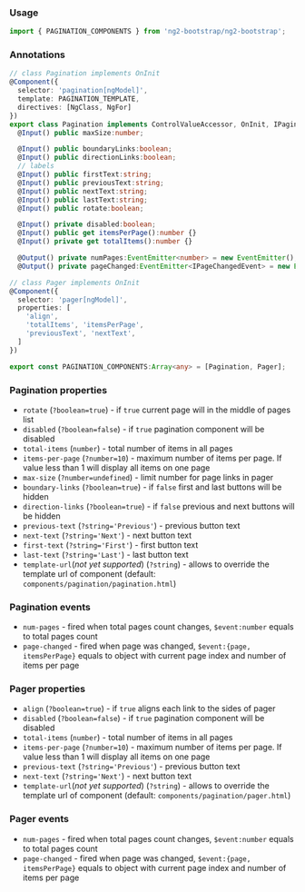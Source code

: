 ### Usage
```typescript
import { PAGINATION_COMPONENTS } from 'ng2-bootstrap/ng2-bootstrap';
```

### Annotations
```typescript
// class Pagination implements OnInit
@Component({
  selector: 'pagination[ngModel]',
  template: PAGINATION_TEMPLATE,
  directives: [NgClass, NgFor]
})
export class Pagination implements ControlValueAccessor, OnInit, IPaginationConfig, IAttribute {
  @Input() public maxSize:number;

  @Input() public boundaryLinks:boolean;
  @Input() public directionLinks:boolean;
  // labels
  @Input() public firstText:string;
  @Input() public previousText:string;
  @Input() public nextText:string;
  @Input() public lastText:string;
  @Input() public rotate:boolean;

  @Input() private disabled:boolean;
  @Input() public get itemsPerPage():number {}
  @Input() private get totalItems():number {}

  @Output() private numPages:EventEmitter<number> = new EventEmitter();
  @Output() private pageChanged:EventEmitter<IPageChangedEvent> = new EventEmitter();

// class Pager implements OnInit
@Component({
  selector: 'pager[ngModel]',
  properties: [
    'align',
    'totalItems', 'itemsPerPage',
    'previousText', 'nextText',
  ]
})

export const PAGINATION_COMPONENTS:Array<any> = [Pagination, Pager];
```
### Pagination properties
  - `rotate` (`?boolean=true`) - if `true` current page will in the middle of pages list
  - `disabled` (`?boolean=false`) - if `true` pagination component will be disabled
  - `total-items` (`number`) - total number of items in all pages
  - `items-per-page` (`?number=10`) - maximum number of items per page. If value less than 1 will display all items on one page
  - `max-size` (`?number=undefined`) - limit number for page links in pager
  - `boundary-links` (`?boolean=true`) - if `false` first and last buttons will be hidden
  - `direction-links` (`?boolean=true`) - if `false` previous and next buttons will be hidden
  - `previous-text` (`?string='Previous'`) - previous button text
  - `next-text` (`?string='Next'`) - next button text
  - `first-text` (`?string='First'`) - first button text
  - `last-text` (`?string='Last'`) - last button text
  - `template-url`(*not yet supported*) (`?string`) - allows to override the template url of component (default: `components/pagination/pagination.html`)

### Pagination events
  - `num-pages` - fired when total pages count changes, `$event:number` equals to total pages count
  - `page-changed` - fired when page was changed, `$event:{page, itemsPerPage}` equals to object with current page index and number of items per page

### Pager properties
  - `align` (`?boolean=true`) - if `true` aligns each link to the sides of pager
  - `disabled` (`?boolean=false`) - if `true` pagination component will be disabled
  - `total-items` (`number`) - total number of items in all pages
  - `items-per-page` (`?number=10`) - maximum number of items per page. If value less than 1 will display all items on one page
  - `previous-text` (`?string='Previous'`) - previous button text
  - `next-text` (`?string='Next'`) - next button text
  - `template-url`(*not yet supported*) (`?string`) - allows to override the template url of component (default: `components/pagination/pager.html`)

### Pager events
  - `num-pages` - fired when total pages count changes, `$event:number` equals to total pages count
  - `page-changed` - fired when page was changed, `$event:{page, itemsPerPage}` equals to object with current page index and number of items per page

